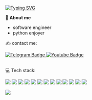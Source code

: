 [![Typing SVG](https://readme-typing-svg.herokuapp.com?color=%2336BCF7&lines=Hi+there,+I'm+Alex)](https://git.io/typing-svg)

<!-- <div id="header" align="center">
  <img src="https://media4.giphy.com/media/zOvBKUUEERdNm/giphy.gif" width="250"/>
</div> -->

📍 **About me**
- software engineer
- python enjoyer


✍️ contact me:

  <a href="https://t.me/alexdev1101">
    <img src="https://img.shields.io/badge/Telegram-blue?logo=Telegram&logoColor=white" alt="Telegram Badge"/>
  </a>
  <a href="mailto:alexrazumovskii11@gmail.com">
    <img src="https://img.shields.io/badge/Gmail-green?logo=gmail&logoColor=red" alt="Youtube Badge"/>
  </a>
  <br>
  </br>

💻 Tech stack:

<img src="https://img.shields.io/badge/Python-white?logo=Python&logoColor=blue" /> <img src="https://img.shields.io/badge/Django-white?logo=Django&logoColor=green" /> <img src="https://img.shields.io/badge/FastAPI-white?logo=FastAPI&logoColor=green" /> <img src="https://img.shields.io/badge/PostgreSQL-white?logo=PostgreSQL&logoColor=black" /> <img src="https://img.shields.io/badge/MySQL-white?logo=MySQL&logoColor=black" /> <img src="https://img.shields.io/badge/Redis-white?logo=Redis&logoColor=red" /> <img src="https://img.shields.io/badge/Celery-white?logo=Celery&logoColor=green" /> <img src="https://img.shields.io/badge/Docker-white?logo=Docker&logoColor=blue" /> <img src="https://img.shields.io/badge/Nginx-white?logo=NGINX&logoColor=black" /> <img src="https://img.shields.io/badge/Linux-white?logo=Linux&logoColor=black" /> <img src="https://img.shields.io/badge/mac%20os-white?logo=apple&logoColor=black" /> <img src="https://img.shields.io/badge/JWT-white?logo=json-web-tokens&logoColor=black" /> <img src="https://img.shields.io/badge/Swagger-white?logo=Swagger&logoColor=green" />


![](https://github-readme-stats-git-masterrstaa-rickstaa.vercel.app/api/top-langs/?username=k1kk-coder&theme=transparent&hide_border=false&include_all_commits=false&count_private=true&layout=compact)
